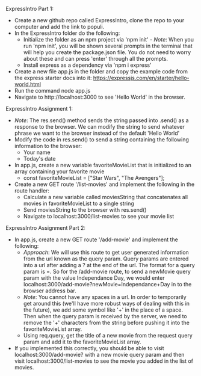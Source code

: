ExpressIntro Part 1:
- Create a new github repo called ExpressIntro, clone the repo to your computer and add the link to populi.
- In the ExpressIntro folder do the following:
  - Initialize the folder as an npm project via 'npm init'
		- *Note*: When you run 'npm init', you will be shown several prompts in the terminal that will help you create the package.json file. You do not need to worry about these and can press 'enter' through all the prompts.
  - Install express as a dependency via 'npm i express'
- Create a new file app.js in the folder and copy the example code from the express starter docs into it: https://expressjs.com/en/starter/hello-world.html
- Run the command node app.js
- Navigate to http://localhost:3000 to see 'Hello World' in the browser. 


ExpressIntro Assignment 1:
- *Note*: The res.send() method sends the string passed into .send() as a response to the browser. We can modify the string to send whatever phrase we want to the browser instead of the default 'Hello World'
- Modify the code in res.send() to send a string containing the following information to the browser:
	- Your name
	- Today's date
- In app.js, create a new variable favoriteMovieList that is initialized to an array containing your favorite movie
	- const favoriteMovieList = ["Star Wars", "The Avengers"];
- Create a new GET route '/list-movies' and implement the following in the route handler:
	- Calculate a new variable called moviesString that concatenates all movies in favoriteMovieList to a single string
	- Send moviesString to the browser with res.send()
	- Navigate to localhost:3000/list-movies to see your movie list


ExpressIntro Assignment Part 2:
- In app.js, create a new GET route '/add-movie' and implement the following:
	- *Approach*: We will use this route to get user generated information from the url known as the query param. Query params are entered into a url after adding a ? at the end of the url. The format for a query param is <queryParamName>=<queryParamValue>. So for the /add-movie route, to send a newMovie query param with the value Independance Day, we would enter localhost:3000/add-movie?newMovie=Independance+Day in to the browser address bar.
	- *Note*: You cannot have any spaces in a url. In order to temporarily get around this (we'll have more robust ways of dealing with this in the future), we add some symbol like '+' in the place of a space. Then when the query param is received by the server, we need to remove the '+' characters from the string before pushing it into the favoriteMovieList array.
	- Using req.query, get the title of a new movie from the request query param and add it to the favoriteMovieList array. 
- If you implemented this correctly, you should be able to visit localhost:3000/add-movie? with a new movie query param and then visit localhost:3000/list-movies to see the movie you added in the list of movies.